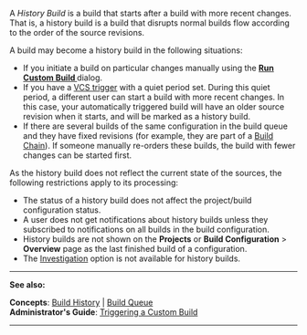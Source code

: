 [//]: # (title: History Build)
[//]: # (auxiliary-id: History Build)
A _History Build_ is a build that starts after a build with more recent changes. That is, a history build is a build that disrupts normal builds flow according to the order of the source revisions.


[//]: # (Internal note. Do not delete. "History Buildd159e7.txt")    


A build may become a history build in the following situations:
* If you initiate a build on particular changes manually using the __[Run Custom Build ](triggering-a-custom-build.md)__ dialog.
* If you have a [VCS trigger](configuring-vcs-triggers.md) with a quiet period set. During this quiet period, a different user can start a build with more recent changes. In this case, your automatically triggered build will have an older source revision when it starts, and will be marked as a history build.
* If there are several builds of the same configuration in the build queue and they have fixed revisions (for example, they are part of a [Build Chain](build-chain.md)). If someone manually re\-orders these builds, the build with fewer changes can be started first.

As the history build does not reflect the current state of the sources, the following restrictions apply to its processing:
* The status of a history build does not affect the project/build configuration status.
* A user does not get notifications about history builds unless they subscribed to notifications on all builds in the build configuration.
* History builds are not shown on the __Projects__ or __Build Configuration__ &gt; __Overview__ page as the last finished build of a configuration.
* The [Investigation](investigating-and-muting-build-failures.md) option is not available for history builds.



[//]: # (Internal note. Do not delete. "History Buildd159e60.txt")    

 __  __

__See also:__

__Concepts__: [Build History](build-history.md) | [Build Queue](build-queue.md)   
__Administrator's Guide__: [Triggering a Custom Build](triggering-a-custom-build.md)

__ __